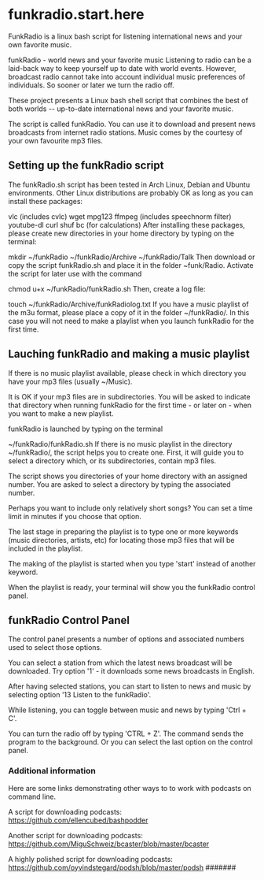 # funkradio.start.here
FunkRadio is a linux bash script for listening international news and your own favorite music.

funkRadio - world news and your favorite music
Listening to radio can be a laid-back way to keep yourself up to date with world events. However, broadcast radio cannot take into account individual music preferences of individuals. So sooner or later we turn the radio off.

These project presents a Linux bash shell script that combines the best of both worlds -- up-to-date international news and your favorite music.

The script is called funkRadio. You can use it to download and present news broadcasts from internet radio stations. Music comes by the courtesy of your own favourite mp3 files.

## Setting up the funkRadio script
The funkRadio.sh script has been tested in Arch Linux, Debian and Ubuntu environments. Other Linux distributions are probably OK as long as you can install these packages:

vlc (includes cvlc)
wget
mpg123
ffmpeg (includes speechnorm filter)
youtube-dl
curl
shuf
bc (for calculations)
After installing these packages, please create new directories in your home directory by typing on the terminal:

mkdir ~/funkRadio ~/funkRadio/Archive ~/funkRadio/Talk 
Then download or copy the script funkRadio.sh and place it in the folder ~funk/Radio. Activate the script for later use with the command

chmod u+x  ~/funkRadio/funkRadio.sh
Then, create a log file:

touch ~/funkRadio/Archive/funkRadiolog.txt
If you have a music playlist of the m3u format, please place a copy of it in the folder ~/funkRadio/. In this case you will not need to make a playlist when you launch funkRadio for the first time.

## Lauching funkRadio and making a music playlist

If there is no music playlist available, please check in which directory you have your mp3 files (usually ~/Music).

It is OK if your mp3 files are in subdirectories. You will be asked to indicate that directory when running funkRadio for the first time - or later on - when you want to make a new playlist.

funkRadio is launched by typing on the terminal

~/funkRadio/funkRadio.sh
If there is no music playlist in the directory ~/funkRadio/, the script helps you to create one. First, it will guide you to select a directory which, or its subdirectories, contain mp3 files.

The script shows you directories of your home directory with an assigned number. You are asked to select a directory by typing the associated number.

Perhaps you want to include only relatively short songs? You can set a time limit in minutes if you choose that option.

The last stage in preparing the playlist is to type one or more keywords (music directories, artists, etc) for locating those mp3 files that will be included in the playlist.

The making of the playlist is started when you type 'start' instead of another keyword.

When the playlist is ready, your terminal will show you the funkRadio control panel.

## funkRadio Control Panel
The control panel presents a number of options and associated numbers used to select those options.

You can select a station from which the latest news broadcast will be downloaded. Try option '1' - it downloads some news broadcasts in English.

After having selected stations, you can start to listen to news and music by selecting option '13 Listen to the funkRadio'.

While listening, you can toggle between music and news by typing 'Ctrl + C'.

You can turn the radio off by typing 'CTRL + Z'. The command sends the program to the background. Or you can select the last option on the control panel.

### Additional information
Here are some links demonstrating other ways to to work with podcasts on command line.

A script for downloading podcasts: https://github.com/ellencubed/bashpodder

Another script for downloading podcasts: https://github.com/MiguSchweiz/bcaster/blob/master/bcaster

A highly polished script for downloading podcasts: https://github.com/oyvindstegard/podsh/blob/master/podsh #######
